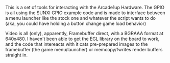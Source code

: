 This is a set of tools for interacting with the Arcade1up Hardware.
The GPIO is all using the SUNXI GPIO example code and is made to interface between a menu launcher like the stock one and whatever the script wants to do (aka, you could have holding a button change game load behavior)

Video is all (only), apparently, Framebuffer direct, with a BGRAAA format at 640x480. I haven't been able to get the EGL library on the board to work, and the code that intereacts with it cats pre-prepared images to the framebuffer (the game menu/launcher) or memcopy/fwrites render buffers straight in.

